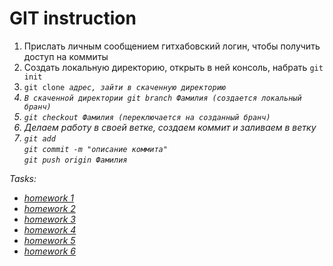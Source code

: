 <h1>GIT instruction</h1>
<ol>
<li>
Прислать личным сообщением гитхабовский логин, чтобы получить доступ на коммиты
</li>
<li>
Создать локальную директорию, открыть в ней консоль, набрать <code>git init</code>
</li>
<li>
<code>git clone <i>адрес<i>, зайти в скаченную директорию</code>
</li>
<li>
<code>В скаченной директории git branch <i>Фамилия<i> (создается локальный бранч)</code>
</li>
<li>
<code>git checkout <i>Фамилия<i> (переключается на созданный бранч)</code>
</li>
<li>
Делаем работу в своей ветке, создаем коммит и заливаем в ветку
</li>
<li>
<code>git add</code><br/> <code>git commit -m "описание коммита"</code><br/> <code>git push origin <i>Фамилия<i></code>
</li>
</ol>

Tasks:
<ul>
<li><a href="hw-1/hw-1.md">homework 1</a></li>
<li><a href="hw-2/hw-2.md">homework 2</a></li>
<li><a href="hw-3/hw-3.md">homework 3</a></li>
<li><a href="hw-4/hw-4.md">homework 4</a></li>
<li><a href="hw-5/hw-5.md">homework 5</a></li>
<li><a href="hw-6/hw-6.md">homework 6</a></li>
</ul>

